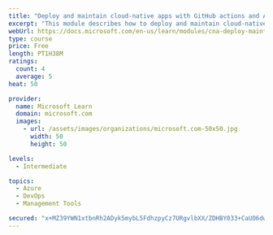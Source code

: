 ```yaml
---
title: "Deploy and maintain cloud-native apps with GitHub actions and Azure Pipelines"
excerpt: "This module describes how to deploy and maintain cloud-native apps."
webUrl: https://docs.microsoft.com/en-us/learn/modules/cna-deploy-maintain/
type: course
price: Free
length: PT1H38M
ratings:
  count: 4
  average: 5
heat: 50

provider:
  name: Microsoft Learn
  domain: microsoft.com
  images:
    - url: /assets/images/organizations/microsoft.com-50x50.jpg
      width: 50
      height: 50

levels:
  - Intermediate

topics:
  - Azure
  - DevOps
  - Management Tools

secured: "x+MZ39YWN1xtbnRh2ADyk5mybL5FdhzpyCz7URgvlbXX/ZDHBY033+CaUO6dwLOprvVmvwdBw3uB7sul+L1A4UO14bumSRNkiQZW0yDS+t5aTiko3cbUKladOHHEZIRoYpcUlUQTROWm6i9HIao57kudjhCoxQZkHdVHqBdsAwjLkEw+hb21ROBnbUsB2G3NaPXFrgRNov4GvxCFKIB/VRC5VCqVd8VgEzbRQTF1lm6jeDUWnwGpK/cNIxbdbXpzSSYym0YwgdZJ/vJfeL995dCQWp5peqWvV+fzmdadNuj4wpnp74JKaDCYuQyeACVF+92m3lz2VzL+RSjYd5vtDMKidoMLt420KcFlTcnvjCJjaHUcMU8TIN3Ug/u8i4bRMI5ucvKV4IjLXPzXHiTpwOACjGJvg0ygj/HAtCqw7XU=;90HmLe1jPF5U50pZUG3P8A=="
---
```


